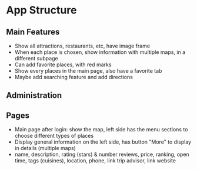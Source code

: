 # App Structure

## Main Features

- Show all attractions, restaurants, etc, have image frame
- When each place is chosen, show information with multiple maps, in a different subpage
- Can add favorite places, with red marks
- Show every places in the main page, also have a favorite tab
- Maybe add searching feature and add directions

## Administration

## Pages

- Main page after login: show the map, left side has the menu sections to choose different types of places
- Display general information on the left side, has button "More" to display in details (multiple maps)
- name, description, rating (stars) & number reviews, price, ranking, open time, tags (cuisines), location, phone, link trip advisor, link website
